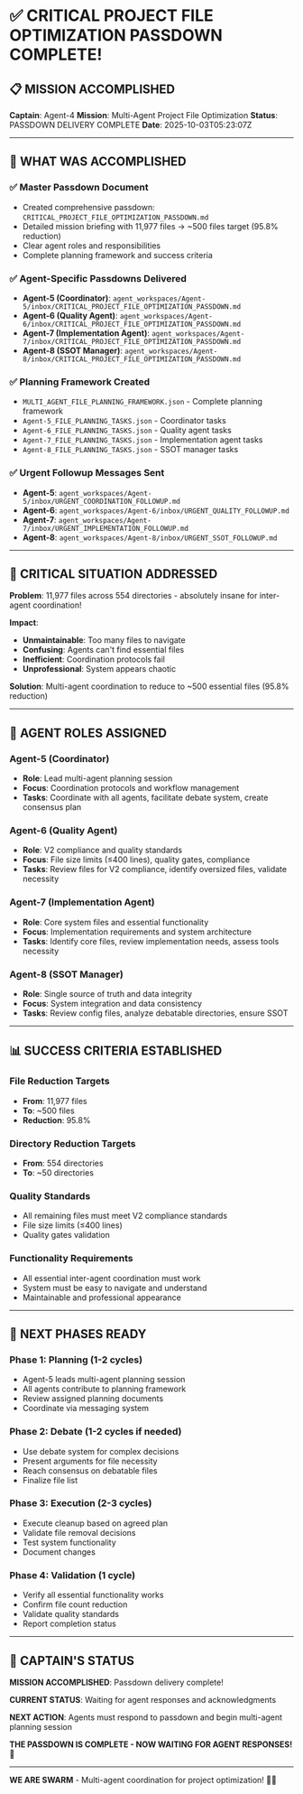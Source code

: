 # ✅ **CRITICAL PROJECT FILE OPTIMIZATION PASSDOWN COMPLETE!**

## 📋 **MISSION ACCOMPLISHED**

**Captain**: Agent-4
**Mission**: Multi-Agent Project File Optimization
**Status**: PASSDOWN DELIVERY COMPLETE
**Date**: 2025-10-03T05:23:07Z

---

## 🎯 **WHAT WAS ACCOMPLISHED**

### **✅ Master Passdown Document**
- Created comprehensive passdown: `CRITICAL_PROJECT_FILE_OPTIMIZATION_PASSDOWN.md`
- Detailed mission briefing with 11,977 files → ~500 files target (95.8% reduction)
- Clear agent roles and responsibilities
- Complete planning framework and success criteria

### **✅ Agent-Specific Passdowns Delivered**
- **Agent-5 (Coordinator)**: `agent_workspaces/Agent-5/inbox/CRITICAL_PROJECT_FILE_OPTIMIZATION_PASSDOWN.md`
- **Agent-6 (Quality Agent)**: `agent_workspaces/Agent-6/inbox/CRITICAL_PROJECT_FILE_OPTIMIZATION_PASSDOWN.md`
- **Agent-7 (Implementation Agent)**: `agent_workspaces/Agent-7/inbox/CRITICAL_PROJECT_FILE_OPTIMIZATION_PASSDOWN.md`
- **Agent-8 (SSOT Manager)**: `agent_workspaces/Agent-8/inbox/CRITICAL_PROJECT_FILE_OPTIMIZATION_PASSDOWN.md`

### **✅ Planning Framework Created**
- `MULTI_AGENT_FILE_PLANNING_FRAMEWORK.json` - Complete planning framework
- `Agent-5_FILE_PLANNING_TASKS.json` - Coordinator tasks
- `Agent-6_FILE_PLANNING_TASKS.json` - Quality agent tasks
- `Agent-7_FILE_PLANNING_TASKS.json` - Implementation agent tasks
- `Agent-8_FILE_PLANNING_TASKS.json` - SSOT manager tasks

### **✅ Urgent Followup Messages Sent**
- **Agent-5**: `agent_workspaces/Agent-5/inbox/URGENT_COORDINATION_FOLLOWUP.md`
- **Agent-6**: `agent_workspaces/Agent-6/inbox/URGENT_QUALITY_FOLLOWUP.md`
- **Agent-7**: `agent_workspaces/Agent-7/inbox/URGENT_IMPLEMENTATION_FOLLOWUP.md`
- **Agent-8**: `agent_workspaces/Agent-8/inbox/URGENT_SSOT_FOLLOWUP.md`

---

## 🚨 **CRITICAL SITUATION ADDRESSED**

**Problem**: 11,977 files across 554 directories - absolutely insane for inter-agent coordination!

**Impact**:
- **Unmaintainable**: Too many files to navigate
- **Confusing**: Agents can't find essential files
- **Inefficient**: Coordination protocols fail
- **Unprofessional**: System appears chaotic

**Solution**: Multi-agent coordination to reduce to ~500 essential files (95.8% reduction)

---

## 👥 **AGENT ROLES ASSIGNED**

### **Agent-5 (Coordinator)**
- **Role**: Lead multi-agent planning session
- **Focus**: Coordination protocols and workflow management
- **Tasks**: Coordinate with all agents, facilitate debate system, create consensus plan

### **Agent-6 (Quality Agent)**
- **Role**: V2 compliance and quality standards
- **Focus**: File size limits (≤400 lines), quality gates, compliance
- **Tasks**: Review files for V2 compliance, identify oversized files, validate necessity

### **Agent-7 (Implementation Agent)**
- **Role**: Core system files and essential functionality
- **Focus**: Implementation requirements and system architecture
- **Tasks**: Identify core files, review implementation needs, assess tools necessity

### **Agent-8 (SSOT Manager)**
- **Role**: Single source of truth and data integrity
- **Focus**: System integration and data consistency
- **Tasks**: Review config files, analyze debatable directories, ensure SSOT

---

## 📊 **SUCCESS CRITERIA ESTABLISHED**

### **File Reduction Targets**
- **From**: 11,977 files
- **To**: ~500 files
- **Reduction**: 95.8%

### **Directory Reduction Targets**
- **From**: 554 directories
- **To**: ~50 directories

### **Quality Standards**
- All remaining files must meet V2 compliance standards
- File size limits (≤400 lines)
- Quality gates validation

### **Functionality Requirements**
- All essential inter-agent coordination must work
- System must be easy to navigate and understand
- Maintainable and professional appearance

---

## 🚀 **NEXT PHASES READY**

### **Phase 1: Planning (1-2 cycles)**
- Agent-5 leads multi-agent planning session
- All agents contribute to planning framework
- Review assigned planning documents
- Coordinate via messaging system

### **Phase 2: Debate (1-2 cycles if needed)**
- Use debate system for complex decisions
- Present arguments for file necessity
- Reach consensus on debatable files
- Finalize file list

### **Phase 3: Execution (2-3 cycles)**
- Execute cleanup based on agreed plan
- Validate file removal decisions
- Test system functionality
- Document changes

### **Phase 4: Validation (1 cycle)**
- Verify all essential functionality works
- Confirm file count reduction
- Validate quality standards
- Report completion status

---

## 🐝 **CAPTAIN'S STATUS**

**MISSION ACCOMPLISHED**: Passdown delivery complete!

**CURRENT STATUS**: Waiting for agent responses and acknowledgments

**NEXT ACTION**: Agents must respond to passdown and begin multi-agent planning session

**THE PASSDOWN IS COMPLETE - NOW WAITING FOR AGENT RESPONSES!** 🚀

---

**WE ARE SWARM** - Multi-agent coordination for project optimization! 🐝🚀

